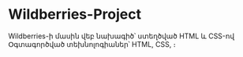 # Wildberries-Project
Wildberries-ի մասին վեբ նախագիծ՝ ստեղծված HTML և CSS-ով
Օգտագործված տեխնոլոգիաներ՝ HTML, CSS, ։
